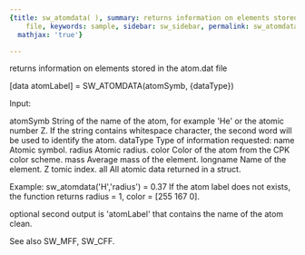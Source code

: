 ```yaml
---
{title: sw_atomdata( ), summary: returns information on elements stored in the atom.dat
    file, keywords: sample, sidebar: sw_sidebar, permalink: sw_atomdata.html, folder: swfiles,
  mathjax: 'true'}

---
```

returns information on elements stored in the atom.dat file
 
[data atomLabel] = SW_ATOMDATA(atomSymb, {dataType})
 
Input:
 
atomSymb  String of the name of the atom, for example 'He' or the atomic
          number Z. If the string contains whitespace character, the
          second word will be used to identify the atom.
dataType  Type of information requested:
              name        Atomic symbol.
              radius      Atomic radius.
              color       Color of the atom from the CPK color scheme.
              mass        Average mass of the element.
              longname    Name of the element.
              Z           tomic index.
              all         All atomic data returned in a struct.
 
Example:
sw_atomdata('H','radius') = 0.37
If the atom label does not exists, the function returns radius = 1,
color = [255 167 0].
 
optional second output is 'atomLabel' that contains the name of the atom
clean.
 
See also SW_MFF, SW_CFF.
 
